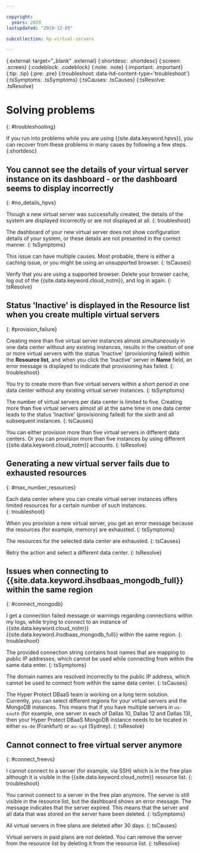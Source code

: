 ```yaml
---

copyright:
  years: 2019
lastupdated: "2019-12-05"

subcollection: hp-virtual-servers

---
```


{:external: target="_blank" .external}
{:shortdesc: .shortdesc}
{:screen: .screen}
{:codeblock: .codeblock}
{:note: .note}
{:important: .important}
{:tip: .tip}
{:pre: .pre}
{:troubleshoot: data-hd-content-type='troubleshoot'}
{:tsSymptoms: .tsSymptoms}
{:tsCauses: .tsCauses}
{:tsResolve: .tsResolve}

# Solving problems
{: #troubleshooting}

If you run into problems while you are using {{site.data.keyword.hpvs}}, you can recover from these problems in many cases by following a few steps.
{:shortdesc}

## You cannot see the details of your virtual server instance on its dashboard - or the dashboard seems to display incorrectly
{: #no_details_hpvs}

Though a new virtual server was successfully created, the details of the system are displayed incorrectly or are not displayed at all.
{: troubleshoot}

The dashboard of your new virtual server does not show configuration details of your system, or these details are not presented in the correct manner.
{: tsSymptoms}

This issue can have multiple causes. Most probable, there is either a caching issue, or you might be using an unsupported browser.
{: tsCauses}

Verify that you are using a supported browser. Delete your browser cache, log out of the {{site.data.keyword.cloud_notm}}, and log in again.
{: tsResolve}

## Status 'Inactive' is displayed in the **Resource list** when you create multiple virtual servers
{: #provision_failure}

Creating more than five virtual server instances almost simultaneously in one data center without any existing instances, results in the creation of one or more virtual servers with the status 'Inactive' (provisioning failed) within the **Resource list**, and when you click the 'Inactive' server in **Name** field, an error message is displayed to indicate that provisioning has failed.
{: troubleshoot}

You try to create more than five virtual servers within a short period in one data center without any existing virtual server instances.
{: tsSymptoms}

The number of virtual servers per data center is limited to five. Creating more than five virtual servers almost all at the same time in one data center leads to the status 'Inactive' (provisioning failed) for the sixth and all subsequent instances.
{: tsCauses}

You can either provision more than five virtual servers in different data centers. Or you can provision more than five instances by using different {{site.data.keyword.cloud_notm}} accounts.
{: tsResolve}


##  Generating a new virtual server fails due to exhausted resources
{: #max_number_resources}

Each data center where you can create virtual server instances offers limited resources for a certain number of such instances.  
{: troubleshoot}

When you provision a new virtual server, you get an error message because the resources (for example, memory) are exhausted.
{: tsSymptoms}

The resources for the selected data center are exhausted.
{: tsCauses}

Retry the action and select a different data center.
{: tsResolve}


## Issues when connecting to {{site.data.keyword.ihsdbaas_mongodb_full}} within the same region
{: #connect_mongodb}

I get a connection failed message or warnings regarding connections within my logs, while trying to connect to an instance of {{site.data.keyword.cloud_notm}} {{site.data.keyword.ihsdbaas_mongodb_full}} within the same region.
{: troubleshoot}

The provided connection string contains host names that are mapping to public IP addresses, which cannot be used while connecting from within the same data enter.
{: tsSymptoms}

The domain names are resolved incorrectly to the public IP address, which cannot be used to connect from within the same data center.
{: tsCauses}

The Hyper Protect DBaaS team is working on a long term solution. Currently, you can select different regions for your virtual servers and the MongoDB instances. This means that if you have multiple servers in `us-south` (for example, one server in each of Dallas 10, Dallas 12 and Dallas 13), then your Hyper Protect DBaaS MongoDB instance needs to be located in either `eu-de` (Frankfurt) or `au-syd` (Sydney).
{: tsResolve}

## Cannot connect to free virtual server anymore
{: #connect_freevs}

I cannot connect to a server (for example, via SSH) which is in the free plan although it is visible in the {{site.data.keyword.cloud_notm}} resource list.
{: troubleshoot}

You cannot connect to a server in the free plan anymore.
The server is still visible in the resource list, but the dashboard shows an error message. The message indicates that the server expired. This means that the server and all data that was stored on the server have been deleted.
{: tsSymptoms}

All virtual servers in free plans are deleted after 30 days.
{: tsCauses}

Virtual servers in paid plans are not deleted. You can remove the server from the resource list by deleting it from the resource list.
{: tsResolve}
